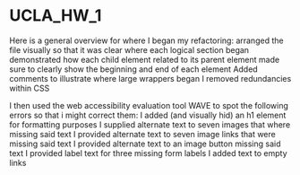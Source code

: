 # UCLA_HW_1
Here is a general overview for where I began my refactoring:
arranged the file visually so that it was clear where each logical section began
demonstrated how each child element related to its parent element
made sure to clearly show the beginning and end of each element
Added comments to illustrate where large wrappers began
I removed redundancies within CSS

I then used the web accessibility evaluation tool WAVE to spot the following errors so that i might correct them:
I added (and visually hid) an h1 element for formatting purposes
I supplied alternate text to seven images that where missing said text
I provided alternate text to seven image links that were missing said text
I provided alternate text to an image button missing said text
I provided label text for three missing form labels
I added text to empty links
